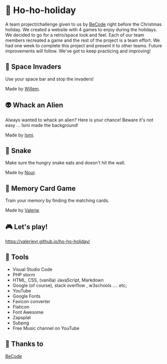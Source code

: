 # :christmas_tree: Ho-ho-holiday
A team project/challenge given to us by [BeCode](https://github.com/becodeorg) right before the Christmas holiday. We created a website with 4 games to enjoy during the holidays. We decided to go for a retro/space look and feel. Each of our team members recreated a game and the rest of the project is a team effort. We had one week to complete this project and present it to other teams. Future improvements will follow. We've got to keep practicing and improving!

## :rocket: Space Invaders
Use your space bar and stop the invaders!

Made by [Willem](https://github.com/WillemDT369).

## :alien: Whack an Alien
Always wanted to whack an alien? Here is your chance! Beware it's not easy ...
Ismi made the background!

Made by [Ismi](https://github.com/180485).

## :snake: Snake
Make sure the hungry snake eats and doesn't hit the wall.

Made by [Nour](https://github.com/khiati-nour).

## :link: Memory Card Game
Train your memory by finding the matching cards.

Made by [Valerie](https://github.com/ValerieVR).

## :video_game: Let's play!
https://valerievr.github.io/ho-ho-holiday/

## :wrench: Tools
- Visual Studio Code
- PHP storm
- HTML, CSS, (vanilla) JavaScript, Markdown
- Google (of course), stack overflow , w3schools .... etc;
- YouTube
- Google Fonts
- Favicon converter
- Flaticon
- Font Awesome
- Zapsplat
- Subpng
- Free Music channel on YouTube

## :pray: Thanks to
[BeCode](https://github.com/becodeorg)

